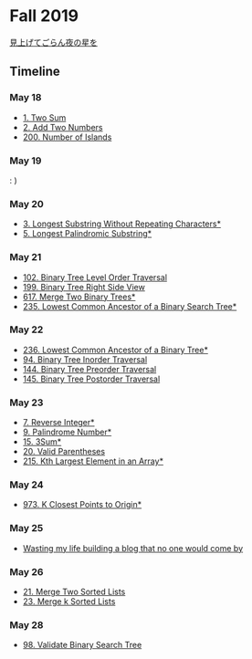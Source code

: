 # Fall 2019
[見上げてごらん夜の星を](https://www.youtube.com/watch?v=GwLKAOPHCbU)

[Cry for the Moon]: # (https://www.youtube.com/watch?v=b0Lul4ucP4M)

## Timeline
### May 18
- [1. Two Sum](https://github.com/chauncyf/leetcode/blob/master/Java/TwoSum.java)
- [2. Add Two Numbers](https://github.com/chauncyf/leetcode/blob/master/Java/AddTwoNumbers.java)
- [200. Number of Islands](https://github.com/chauncyf/leetcode/blob/master/Java/NumberofIslands.java)
### May 19
: )
### May 20
- [3. Longest Substring Without Repeating Characters*](https://github.com/chauncyf/leetcode/blob/master/NOTE.md#3-longest-substring-without-repeating-characters)
- [5. Longest Palindromic Substring*](https://github.com/chauncyf/leetcode/blob/master/NOTE.md#5-longest-palindromic-substring)
### May 21
- [102. Binary Tree Level Order Traversal](https://github.com/chauncyf/leetcode/blob/master/Python/binary_tree_level_order_traversal.py)
- [199. Binary Tree Right Side View](https://github.com/chauncyf/leetcode/blob/master/Python/binary_tree_right_side_view.py)
- [617. Merge Two Binary Trees*](https://github.com/chauncyf/leetcode/blob/master/Python/merge_two_binary_trees.py)
- [235. Lowest Common Ancestor of a Binary Search Tree*](https://github.com/chauncyf/leetcode/blob/master/NOTE.md#235-lowest-common-ancestor-of-a-binary-search-tree)
### May 22
- [236. Lowest Common Ancestor of a Binary Tree*](https://github.com/chauncyf/leetcode/blob/master/NOTE.md#236-lowest-common-ancestor-of-a-binary-tree)
- [94. Binary Tree Inorder Traversal](https://github.com/chauncyf/leetcode/blob/master/NOTE.md#94-binary-tree-inorder-traversal)
- [144. Binary Tree Preorder Traversal](https://github.com/chauncyf/leetcode/blob/master/NOTE.md#144-binary-tree-preorder-traversal)
- [145. Binary Tree Postorder Traversal](https://github.com/chauncyf/leetcode/blob/master/NOTE.md#145-binary-tree-postorder-traversal)
### May 23
- [7. Reverse Integer*](https://github.com/chauncyf/leetcode/blob/master/NOTE.md#7-reverse-integer)
- [9. Palindrome Number*](https://github.com/chauncyf/leetcode/blob/master/NOTE.md#9-palindrome-number)
- [15. 3Sum*](https://github.com/chauncyf/leetcode/blob/master/NOTE.md#15-3sum)
- [20. Valid Parentheses](https://github.com/chauncyf/leetcode/blob/master/NOTE.md#20-valid-parentheses)
- [215. Kth Largest Element in an Array*](https://github.com/chauncyf/leetcode/blob/master/NOTE.md#215-kth-largest-element-in-an-array)
### May 24
- [973. K Closest Points to Origin*](https://github.com/chauncyf/leetcode/blob/master/NOTE.md#973-k-closest-points-to-origin)
### May 25
- [Wasting my life building a blog that no one would come by](https://chauncyf.github.io)
### May 26
- [21. Merge Two Sorted Lists](https://github.com/chauncyf/leetcode/blob/master/Java/MergeTwoSortedLists.java)
- [23. Merge k Sorted Lists](https://github.com/chauncyf/leetcode/blob/master/NOTE.md#23-merge-k-sorted-lists)
### May 28
- [98. Validate Binary Search Tree]()